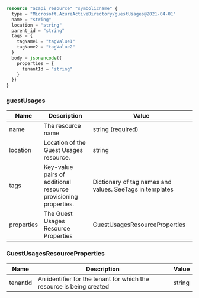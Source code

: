 ```terraform
resource "azapi_resource" "symbolicname" {
  type = "Microsoft.AzureActiveDirectory/guestUsages@2021-04-01"
  name = "string"
  location = "string"
  parent_id = "string"
  tags = {
    tagName1 = "tagValue1"
    tagName2 = "tagValue2"
  }
  body = jsonencode({
    properties = {
      tenantId = "string"
    }
  })
}

```

### guestUsages

| Name | Description | Value |
|-|-|-|
| name | The resource name | string (required) |
| location | Location of the Guest Usages resource. | string |
| tags | Key-value pairs of additional resource provisioning properties. | Dictionary of tag names and values. SeeTags in templates |
| properties | The Guest Usages Resource Properties | GuestUsagesResourceProperties |


### GuestUsagesResourceProperties

| Name | Description | Value |
|-|-|-|
| tenantId | An identifier for the tenant for which the resource is being created | string |


